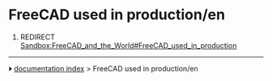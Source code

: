 # FreeCAD used in production/en
1.  REDIRECT [Sandbox:FreeCAD_and_the_World#FreeCAD_used_in_production](Sandbox:FreeCAD_and_the_World#FreeCAD_used_in_production.md)



---
⏵ [documentation index](../README.md) > FreeCAD used in production/en
